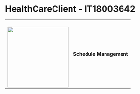 # HealthCareClient - IT18003642
<table style="border=none;"><tr><td>
<br><img width ="200px" src= "https://cdn2.iconfinder.com/data/icons/health-care-rounded-3/512/xxx010-512.png">
  </td><td><b>Schedule Management</b></td> </tr>
